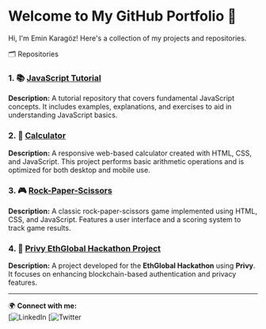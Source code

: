 # Welcome to My GitHub Portfolio 🚀

Hi, I'm Emin Karagöz! Here's a collection of my projects and repositories.

🗂️ Repositories

### 1. 📚 [JavaScript Tutorial](https://github.com/karagozemin/javascript-tutorial)
**Description:** A tutorial repository that covers fundamental JavaScript concepts. It includes examples, explanations, and exercises to aid in understanding JavaScript basics.

### 2. 📁 [Calculator](https://github.com/karagozemin/calculator)
**Description:** A responsive web-based calculator created with HTML, CSS, and JavaScript. This project performs basic arithmetic operations and is optimized for both desktop and mobile use.  

### 3. 🎮 [Rock-Paper-Scissors](https://github.com/karagozemin/rock-paper-scissors)
**Description:** A classic rock-paper-scissors game implemented using HTML, CSS, and JavaScript. Features a user interface and a scoring system to track game results.  

### 4. 🔐 [Privy EthGlobal Hackathon Project](https://github.com/karagozemin/privy)
**Description:** A project developed for the **EthGlobal Hackathon** using **Privy**. It focuses on enhancing blockchain-based authentication and privacy features.  

---

🌍 **Connect with me:**  
[![LinkedIn](https://www.linkedin.com/in/emin-karagöz/)
[![Twitter](https://x.com/kaptan_web3)  

